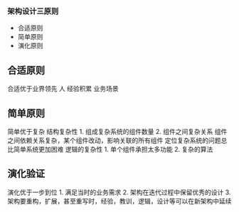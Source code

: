 ### 架构设计三原则
- 合适原则
- 简单原则
- 演化原则

## 合适原则
  合适优于业界领先
    人
    经验积累
    业务场景

## 简单原则
  简单优于复杂
    结构复杂性
      1. 组成复杂系统的组件数量
      2. 组件之间复杂关系
      组件之间依赖关系复杂，某个组件改动，影响关联的所有组件
      定位复杂系统的问题总比简单系统更加困难
    逻辑的复杂性
      1. 单个组件承担太多功能
      2. 复杂的算法
## 演化验证
  演化优于一步到位
    1. 满足当时的业务需求
    2. 架构在迭代过程中保留优秀的设计
    3. 架构要重构，扩展，甚至重写时，经验，教训，逻辑，设计等可以在新架构中延续

